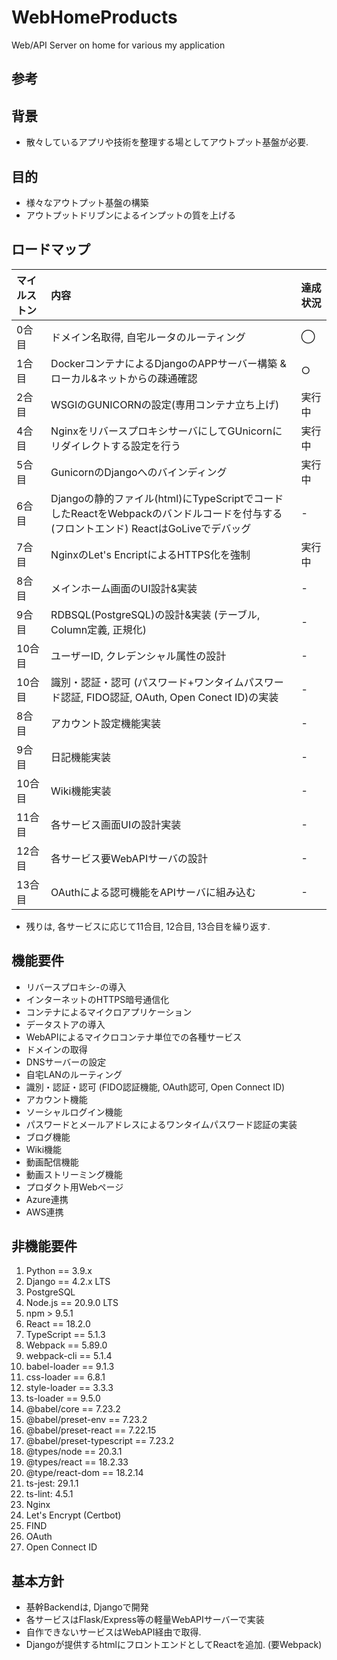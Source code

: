 # WebHomeProducts

Web/API Server on home for various my application

## 参考

## 背景
+ 散々しているアプリや技術を整理する場としてアウトプット基盤が必要.

## 目的
+ 様々なアウトプット基盤の構築
+ アウトプットドリブンによるインプットの質を上げる


## ロードマップ
| マイルストン | 内容 | 達成状況 |
| :-- | :-- | :-- |
| 0合目 | ドメイン名取得, 自宅ルータのルーティング | ◯ |
| 1合目 | DockerコンテナによるDjangoのAPPサーバー構築 & ローカル&ネットからの疎通確認 | ○ |
| 2合目 | WSGIのGUNICORNの設定(専用コンテナ立ち上げ) | 実行中 |
| 4合目 | NginxをリバースプロキシサーバにしてGUnicornにリダイレクトする設定を行う |  実行中 |
| 5合目 | GunicornのDjangoへのバインディング | 実行中 |
| 6合目 | Djangoの静的ファイル(html)にTypeScriptでコードしたReactをWebpackのバンドルコードを付与する(フロントエンド) ReactはGoLiveでデバッグ | - |
| 7合目 | NginxのLet's EncriptによるHTTPS化を強制 | 実行中 |
| 8合目 | メインホーム画面のUI設計&実装 | - |
| 9合目 | RDBSQL(PostgreSQL)の設計&実装 (テーブル, Column定義, 正規化) | - |
| 10合目 | ユーザーID, クレデンシャル属性の設計 | - |
| 10合目 | 識別・認証・認可 (パスワード+ワンタイムパスワード認証, FIDO認証, OAuth, Open Conect ID)の実装 | - |
| 8合目 | アカウント設定機能実装 | - |
| 9合目 | 日記機能実装 | - |
| 10合目 | Wiki機能実装 | - |
| 11合目 | 各サービス画面UIの設計実装 | - |
| 12合目 | 各サービス要WebAPIサーバの設計 | - |
| 13合目 | OAuthによる認可機能をAPIサーバに組み込む | - |
+ 残りは, 各サービスに応じて11合目, 12合目, 13合目を繰り返す.

## 機能要件
+ リバースプロキシ-の導入
+ インターネットのHTTPS暗号通信化
+ コンテナによるマイクロアプリケーション
+ データストアの導入
+ WebAPIによるマイクロコンテナ単位での各種サービス
+ ドメインの取得
+ DNSサーバーの設定
+ 自宅LANのルーティング
+ 識別・認証・認可 (FIDO認証機能, OAuth認可, Open Connect ID)
+ アカウント機能
+ ソーシャルログイン機能
+ パスワードとメールアドレスによるワンタイムパスワード認証の実装
+ ブログ機能
+ Wiki機能
+ 動画配信機能
+ 動画ストリーミング機能
+ プロダクト用Webページ
+ Azure連携
+ AWS連携


## 非機能要件
1. Python == 3.9.x
2. Django == 4.2.x LTS
3. PostgreSQL
4. Node.js == 20.9.0 LTS
5. npm > 9.5.1
6. React == 18.2.0
7. TypeScript == 5.1.3
8. Webpack == 5.89.0
9. webpack-cli == 5.1.4
10. babel-loader == 9.1.3
11. css-loader == 6.8.1
12. style-loader == 3.3.3
13. ts-loader == 9.5.0
14. @babel/core == 7.23.2
15. @babel/preset-env == 7.23.2
16. @babel/preset-react == 7.22.15
17. @babel/preset-typescript == 7.23.2
18. @types/node == 20.3.1
19. @types/react == 18.2.33
20. @type/react-dom == 18.2.14
21. ts-jest: 29.1.1
22. ts-lint: 4.5.1
23. Nginx
24. Let's Encrypt (Certbot)
25. FIND
26. OAuth
27. Open Connect ID

## 基本方針
+ 基幹Backendは, Djangoで開発
+ 各サービスはFlask/Express等の軽量WebAPIサーバーで実装
+ 自作できないサービスはWebAPI経由で取得.
+ Djangoが提供するhtmlにフロントエンドとしてReactを追加. (要Webpack)

